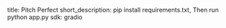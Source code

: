 title: Pitch Perfect
short_description: pip install requirements.txt, Then run python app.py
sdk: gradio